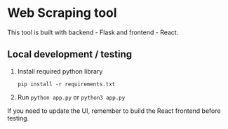 # Web Scraping tool

This tool is built with backend - Flask and frontend - React.

## Local development / testing

1. Install required python library

    ```pip install -r requirements.txt```
2. Run ```python app.py``` or ```python3 app.py```

If you need to update the UI, remember to build the React frontend before testing.

